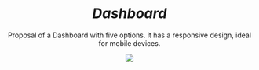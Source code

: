 <h1 align="center"><i>Dashboard</i></h1>
<p align="center">Proposal of a Dashboard with five options. it has a responsive design, ideal for mobile devices.</p>
<div align="center"><img src="https://media0.giphy.com/media/SlH6ekiLqfv1lhNV0I/giphy.gif" align="center"></div>

